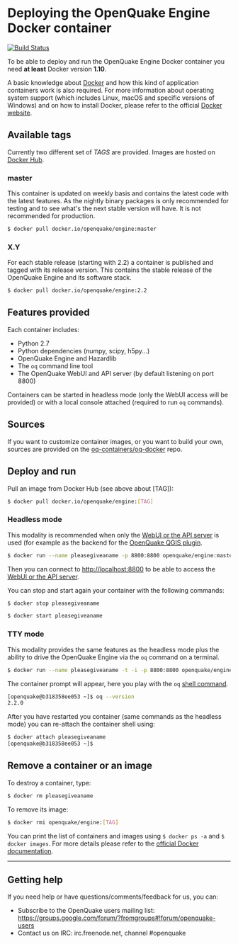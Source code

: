 # Deploying the OpenQuake Engine Docker container

[![Build Status](https://ci.openquake.org/view/Builders/job/docker-builder/badge/icon)](https://ci.openquake.org/view/Builders/job/docker-builder/)

To be able to deploy and run the OpenQuake Engine Docker container you need **at least** Docker version **1.10**. 

A basic knowledge about [Docker](https://docs.docker.com/engine/) and how this kind of application containers work is also required.
For more information about operating system support (which includes Linux, macOS and specific versions of Windows) and on how to install Docker, please refer to the official [Docker website](https://www.docker.com/products/docker).

## Available tags

Currently two different set of *TAGS* are provided. Images are hosted on [Docker Hub](https://hub.docker.com/r/openquake/engine/tags/).

### master

This container is updated on weekly basis and contains the latest code with the latest features. As the nightly binary packages is only recommended for testing and to see what's the next stable version will have. It is not recommended for production.

```bash
$ docker pull docker.io/openquake/engine:master
```

### X.Y

For each stable release (starting with 2.2) a container is published and tagged with its release version. This contains the stable release of the OpenQuake Engine and its software stack.

```bash
$ docker pull docker.io/openquake/engine:2.2
```

## Features provided

Each container includes:

- Python 2.7
- Python dependencies (numpy, scipy, h5py...)
- OpenQuake Engine and Hazardlib
- The `oq` command line tool
- The OpenQuake WebUI and API server (by default listening on port 8800)

Containers can be started in headless mode (only the WebUI access will be provided) or with a local console attached (required to run `oq` commands).

## Sources

If you want to customize container images, or you want to build your own, sources are provided on the [oq-containers/oq-docker](https://github.com/gem/oq-containers/tree/master/oq-docker) repo.


## Deploy and run

Pull an image from Docker Hub (see above about [TAG]):

```bash
$ docker pull docker.io/openquake/engine:[TAG]
```

### Headless mode

This modality is recommended when only the [WebUI or the API server](../running/server.md) is used (for example as the backend for the [OpenQuake QGIS plugin](https://plugins.qgis.org/plugins/svir/).

```bash
$ docker run --name pleasegiveaname -p 8800:8800 openquake/engine:master
```

Then you can connect to [http://localhost:8800](http://localhost:8800) to be able to access the [WebUI or the API server](../running/server.md).

You can stop and start again your container with the following commands:

```bash
$ docker stop pleasegiveaname
```

```bash
$ docker start pleasegiveaname
```

### TTY mode
 
This modality provides the same features as the headless mode plus the ability to drive the OpenQuake Engine via the `oq` command on a terminal.

```bash
$ docker run --name pleasegiveaname -t -i -p 8800:8800 openquake/engine:master
```

The container prompt will appear, here you play with the `oq` [shell command](../running/unix.md).

```bash
[openquake@b318358ee053 ~]$ oq --version
2.2.0
```

After you have restarted you container (same commands as the headless mode) you can re-attach the container shell using:

```bash
$ docker attach pleasegiveaname
[openquake@b318358ee053 ~]$

```

## Remove a container or an image

To destroy a container, type:

```bash
$ docker rm pleasegiveaname
```

To remove its image:

```bash
$ docker rmi openquake/engine:[TAG]
```

You can print the list of containers and images using `$ docker ps -a` and `$ docker images`. For more details please refer to the [official Docker documentation](https://docs.docker.com/engine/).

***

## Getting help
If you need help or have questions/comments/feedback for us, you can:
  * Subscribe to the OpenQuake users mailing list: https://groups.google.com/forum/?fromgroups#!forum/openquake-users
  * Contact us on IRC: irc.freenode.net, channel #openquake
